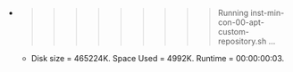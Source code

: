 * >>>>>>>>> Running inst-min-con-00-apt-custom-repository.sh ...
  * Disk size = 465224K. Space Used = 4992K. Runtime = 00:00:00:03.
